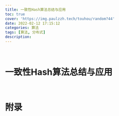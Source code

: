 ```yaml
---
title: 一致性Hash算法总结与应用
toc: true
cover: 'https://img.paulzzh.tech/touhou/random?44'
date: 2022-02-12 17:15:12
categories: 算法
tags: [算法, 分布式]
description: 
---
```




<br/>

<!--more-->

# **一致性Hash算法总结与应用**



<br/>

# **附录**






<br/>
